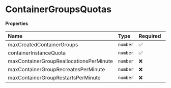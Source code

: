# ContainerGroupsQuotas

**Properties**

| Name                                    | Type     | Required | Description |
| :-------------------------------------- | :------- | :------- | :---------- |
| maxCreatedContainerGroups               | `number` | ✅       |             |
| containerInstanceQuota                  | `number` | ✅       |             |
| maxContainerGroupReallocationsPerMinute | `number` | ❌       |             |
| maxContainerGroupRecreatesPerMinute     | `number` | ❌       |             |
| maxContainerGroupRestartsPerMinute      | `number` | ❌       |             |
